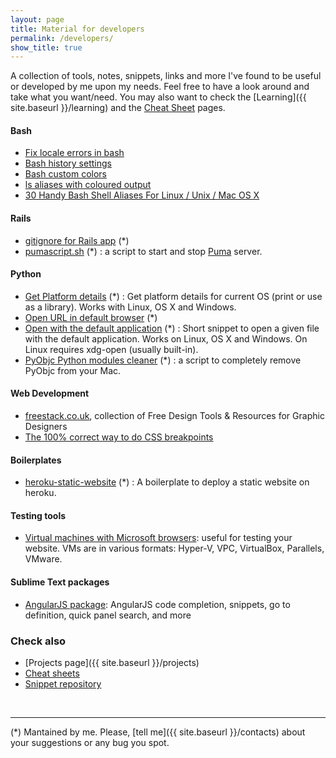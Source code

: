 ```yaml
---
layout: page
title: Material for developers
permalink: /developers/
show_title: true
---
```


A collection of tools, notes, snippets, links and more I've found to be useful or developed by me upon my needs. Feel free to have a look around and take what you want/need. You may also want to check the [Learning]({{ site.baseurl }}/learning) and the [Cheat Sheet]({{site.baseurl}}/cheat-sheets) pages.

#### Bash

- [Fix locale errors in bash](https://gist.github.com/pirafrank/d792768becac1406dd57)
- [Bash history settings](https://gist.github.com/pirafrank/e2535d3891a79b7ad6e6)
- [Bash custom colors](https://gist.github.com/pirafrank/363fd25544fcc135057d)
- [ls aliases with coloured output](https://gist.github.com/pirafrank/53b7037513626f92577c)
- [30 Handy Bash Shell Aliases For Linux / Unix / Mac OS X](http://www.cyberciti.biz/tips/bash-aliases-mac-centos-linux-unix.html)

#### Rails

- [gitignore for Rails app](https://gist.github.com/pirafrank/7c7303c039e2fa8df529) (*)
- [pumascript.sh](https://gist.github.com/pirafrank/ea64dfbaceca755c3891) (*) : a script to start and stop [Puma](http://puma.io) server.

#### Python

- [Get Platform details](https://gist.github.com/pirafrank/a6421e09c2b8b17426da) (*) : Get platform details for current OS (print or use as a library). Works with Linux, OS X and Windows.
- [Open URL in default browser](https://gist.github.com/pirafrank/cd62f7def8f56ff986af) (*)
- [Open with the default application](https://gist.github.com/pirafrank/159aa709cc86799b66f2) (*) : Short snippet to open a given file with the default application. Works on Linux, OS X and Windows. On Linux requires xdg-open (usually built-in).
- [PyObjc Python modules cleaner](https://gist.github.com/pirafrank/ffa76def386a989ad2b8) (*) : a script to completely remove PyObjc from your Mac.

#### Web Development

- [freestack.co.uk](http://freestack.co.uk), collection of Free Design Tools & Resources for Graphic Designers
- [The 100% correct way to do CSS breakpoints](https://medium.freecodecamp.com/the-100-correct-way-to-do-css-breakpoints-88d6a5ba1862#.vpz5mnnyy)

#### Boilerplates

- [heroku-static-website](https://github.com/pirafrank/heroku-static-website) (*) : A boilerplate to deploy a static website on heroku.

#### Testing tools

- [Virtual machines with Microsoft browsers](http://dev.modern.ie/tools/vms/windows/): useful for testing your website. VMs are in various formats: Hyper-V, VPC, VirtualBox, Parallels, VMware.

#### Sublime Text packages

- [AngularJS package](https://github.com/angular-ui/AngularJS-sublime-package): AngularJS code completion, snippets, go to definition, quick panel search, and more

### Check also

- [Projects page]({{ site.baseurl }}/projects)
- [Cheat sheets](http://github.com/pirafrank/cheat-sheets)
- [Snippet repository](http://github.com/pirafrank/snippets)

<br>

---

(*) Mantained by me. Please, [tell me]({{ site.baseurl }}/contacts) about your suggestions or any bug you spot.

